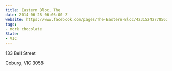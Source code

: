 ```yaml
---
title: Eastern Bloc, The
date: 2014-06-28 06:05:00 Z
website: https://www.facebook.com/pages/The-Eastern-Bloc/423152427785625
tags:
- mork chocolate
State:
- VIC
---
```


133 Bell Street

Coburg, VIC 3058
